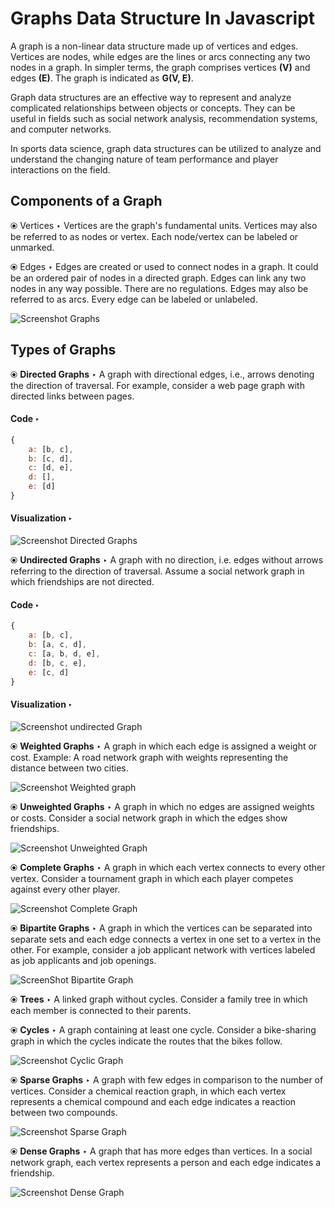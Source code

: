 # Graphs Data Structure In Javascript

A graph is a non-linear data structure made up of vertices and edges. Vertices are nodes, while edges are the lines or arcs connecting any two nodes in a graph. In simpler terms, the graph comprises vertices **(V)** and edges **(E)**. The graph is indicated as **G(V, E)**.

Graph data structures are an effective way to represent and analyze complicated relationships between objects or concepts. They can be useful in fields such as social network analysis, recommendation systems, and computer networks.

In sports data science, graph data structures can be utilized to analyze and understand the changing nature of team performance and player interactions on the field.

## Components of a Graph

&#10687; Vertices &#8227; Vertices are the graph's fundamental units. Vertices may also be referred to as nodes or vertex. Each node/vertex can be labeled or unmarked.

&#10687; Edges &#8227; Edges are created or used to connect nodes in a graph. It could be an ordered pair of nodes in a directed graph. Edges can link any two nodes in any way possible. There are no regulations. Edges may also be referred to as arcs. Every edge can be labeled or unlabeled.

![Screenshot Graphs](../assets/Graphs.png)

## Types of Graphs

&#10687; **Directed Graphs** &#8227; A graph with directional edges, i.e., arrows denoting the direction of traversal. For example, consider a web page graph with directed links between pages.

#### Code &#8227;

```javascript
{
    a: [b, c],
    b: [c, d],
    c: [d, e],
    d: [],
    e: [d]
}
```

#### Visualization &#8227;

![Screenshot Directed Graphs](../assets/Directed%20Graphs.png)

&#10687; **Undirected Graphs** &#8227; A graph with no direction, i.e. edges without arrows referring to the direction of traversal. Assume a social network graph in which friendships are not directed.

#### Code &#8227;

```javascript
{
    a: [b, c],
    b: [a, c, d],
    c: [a, b, d, e],
    d: [b, c, e],
    e: [c, d]
}
```

#### Visualization &#8227;

![Screenshot undirected Graph](../assets/Undirected%20Graph.png)

&#10687; **Weighted Graphs** &#8227; A graph in which each edge is assigned a weight or cost. Example: A road network graph with weights representing the distance between two cities.

![Screenshot Weighted graph](../assets/Weighted%20Graph.png)

&#10687; **Unweighted Graphs** &#8227; A graph in which no edges are assigned weights or costs. Consider a social network graph in which the edges show friendships.

![Screenshot Unweighted Graph](../assets/Unweighted%20graph.png)

&#10687; **Complete Graphs** &#8227; A graph in which each vertex connects to every other vertex. Consider a tournament graph in which each player competes against every other player.

![Screenshot Complete Graph](../assets/Complete%20Graph.png)

&#10687; **Bipartite Graphs** &#8227; A graph in which the vertices can be separated into separate sets and each edge connects a vertex in one set to a vertex in the other. For example, consider a job applicant network with vertices labeled as job applicants and job openings.

![ScreenShot Bipartite Graph](../assets/Bipartite%20Graph.png)

&#10687; **Trees** &#8227; A linked graph without cycles. Consider a family tree in which each member is connected to their parents.

&#10687; **Cycles** &#8227; A graph containing at least one cycle. Consider a bike-sharing graph in which the cycles indicate the routes that the bikes follow.

![Screenshot Cyclic Graph](../assets/Cyclic%20Graph.png)

&#10687; **Sparse Graphs** &#8227; A graph with few edges in comparison to the number of vertices. Consider a chemical reaction graph, in which each vertex represents a chemical compound and each edge indicates a reaction between two compounds.

![Screenshot Sparse Graph](../assets/Sparse%20Graph.png)

&#10687; **Dense Graphs** &#8227; A graph that has more edges than vertices. In a social network graph, each vertex represents a person and each edge indicates a friendship.

![Screenshot Dense Graph](../assets/Dense%20Graph.png)
